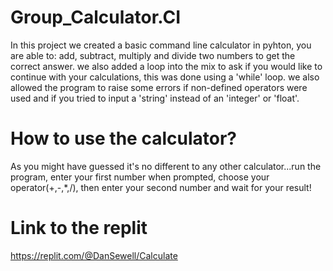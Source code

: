 # Group_Calculator.CI

In this project we created a basic command line calculator in pyhton, you are able to: add, subtract, multiply and divide two numbers to get the correct answer. we also added a loop into the mix to ask if you would like to continue with your calculations, this was done using a 'while' loop. we also allowed the program to raise some errors if non-defined operators were used and if you tried to input a 'string' instead of an 'integer' or 'float'.

# How to use the calculator?

As you might have guessed it's no different to any other calculator...run the program, enter your first number when prompted, choose your operator(+,-,*,/), then enter your second number and wait for your result!

# Link to the replit

https://replit.com/@DanSewell/Calculate
